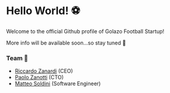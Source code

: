 # Hello World! ⚽️
Welcome to the official Github profile of Golazo Football Startup!

More info will be available soon...so stay tuned 👀

### Team 👥
- [Riccardo Zanardi](https://linkedin.com/in/riccardo-zanardi) (CEO)
- [Paolo Zanotti](https://paolozanotti.dev) (CTO)
- [Matteo Soldini](https://github.com/MatteoSoldini) (Software Engineer)
